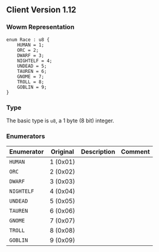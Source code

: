 ## Client Version 1.12

### Wowm Representation
```rust,ignore
enum Race : u8 {
    HUMAN = 1;    
    ORC = 2;    
    DWARF = 3;    
    NIGHTELF = 4;    
    UNDEAD = 5;    
    TAUREN = 6;    
    GNOME = 7;    
    TROLL = 8;    
    GOBLIN = 9;    
}

```
### Type
The basic type is `u8`, a 1 byte (8 bit) integer.
### Enumerators
| Enumerator | Original  | Description | Comment |
| --------- | -------- | ----------- | ------- |
| `HUMAN` | 1 (0x01) |  |  |
| `ORC` | 2 (0x02) |  |  |
| `DWARF` | 3 (0x03) |  |  |
| `NIGHTELF` | 4 (0x04) |  |  |
| `UNDEAD` | 5 (0x05) |  |  |
| `TAUREN` | 6 (0x06) |  |  |
| `GNOME` | 7 (0x07) |  |  |
| `TROLL` | 8 (0x08) |  |  |
| `GOBLIN` | 9 (0x09) |  |  |
